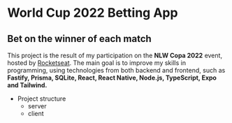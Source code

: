 # World Cup 2022 Betting App

## Bet on the winner of each match

This project is the result of my participation on the **NLW Copa 2022** event, hosted by [Rocketseat](https://rocketseat.com.br). The main goal is to improve my skills in programming, using technologies from both backend and frontend, such as **Fastify, Prisma, SQLite, React, React Native, Node.js, TypeScript, Expo and Tailwind.**

- Project structure
  - server
  - client
